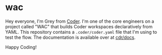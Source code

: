 # wac

Hey everyone, I'm Grey from [Coder](https://coder.com). I'm one of the core engineers
on a project called "WAC" that builds Coder workspaces declaratively from YAML. This
repository contains a `.coder/coder.yaml` file that I'm using to test the flow.
The documentation is available over at [cdr/docs](https://coder.com/docs/environments/workspaces-as-code).

Happy Coding!

